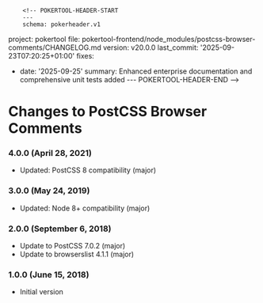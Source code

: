         <!-- POKERTOOL-HEADER-START
        ---
        schema: pokerheader.v1
project: pokertool
file: pokertool-frontend/node_modules/postcss-browser-comments/CHANGELOG.md
version: v20.0.0
last_commit: '2025-09-23T07:20:25+01:00'
fixes:
- date: '2025-09-25'
  summary: Enhanced enterprise documentation and comprehensive unit tests added
        ---
        POKERTOOL-HEADER-END -->
# Changes to PostCSS Browser Comments

### 4.0.0 (April 28, 2021)

- Updated: PostCSS 8 compatibility (major)

### 3.0.0 (May 24, 2019)

- Updated: Node 8+ compatibility (major)

### 2.0.0 (September 6, 2018)

- Update to PostCSS 7.0.2 (major)
- Update to browserslist 4.1.1 (major)

### 1.0.0 (June 15, 2018)

- Initial version
